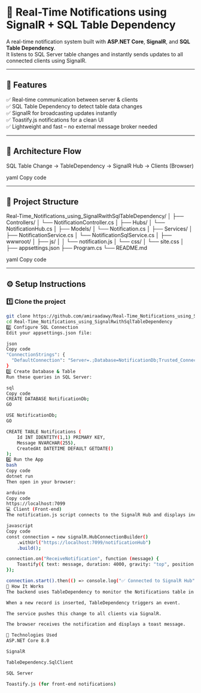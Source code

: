 # 🔔 Real-Time Notifications using SignalR + SQL Table Dependency

A real-time notification system built with **ASP.NET Core**, **SignalR**, and **SQL Table Dependency**.  
It listens to SQL Server table changes and instantly sends updates to all connected clients using SignalR.

---

## 🚀 Features
✅ Real-time communication between server & clients  
✅ SQL Table Dependency to detect table data changes  
✅ SignalR for broadcasting updates instantly  
✅ Toastify.js notifications for a clean UI  
✅ Lightweight and fast – no external message broker needed  

---

## 🧱 Architecture Flow
SQL Table Change → TableDependency → SignalR Hub → Clients (Browser)

yaml
Copy code

---

## 📁 Project Structure
Real-Time_Notifications_using_SignalRwithSqlTableDependency/
│
├── Controllers/
│ └── NotificationController.cs
│
├── Hubs/
│ └── NotificationHub.cs
│
├── Models/
│ └── Notification.cs
│
├── Services/
│ ├── NotificationService.cs
│ └── NotificationSqlService.cs
│
├── wwwroot/
│ ├── js/
│ │ └── notification.js
│ └── css/
│ └── site.css
│
├── appsettings.json
├── Program.cs
└── README.md

yaml
Copy code

---

## ⚙️ Setup Instructions

### 1️⃣ Clone the project
```bash
git clone https://github.com/amiraadawy/Real-Time_Notifications_using_SignalRwithSqlTableDependency.git
cd Real-Time_Notifications_using_SignalRwithSqlTableDependency
2️⃣ Configure SQL Connection
Edit your appsettings.json file:

json
Copy code
"ConnectionStrings": {
  "DefaultConnection": "Server=.;Database=NotificationDb;Trusted_Connection=True;TrustServerCertificate=True;"
}
3️⃣ Create Database & Table
Run these queries in SQL Server:

sql
Copy code
CREATE DATABASE NotificationDb;
GO

USE NotificationDb;
GO

CREATE TABLE Notifications (
    Id INT IDENTITY(1,1) PRIMARY KEY,
    Message NVARCHAR(255),
    CreatedAt DATETIME DEFAULT GETDATE()
);
4️⃣ Run the App
bash
Copy code
dotnet run
Then open in your browser:

arduino
Copy code
https://localhost:7099
💻 Client (Front-end)
The notification.js script connects to the SignalR Hub and displays incoming notifications using Toastify.

javascript
Copy code
const connection = new signalR.HubConnectionBuilder()
    .withUrl("https://localhost:7099/notificationHub")
    .build();

connection.on("ReceiveNotification", function (message) {
    Toastify({ text: message, duration: 4000, gravity: "top", position: "right" }).showToast();
});

connection.start().then(() => console.log("✅ Connected to SignalR Hub"));
🧠 How It Works
The backend uses TableDependency to monitor the Notifications table in SQL Server.

When a new record is inserted, TableDependency triggers an event.

The service pushes this change to all clients via SignalR.

The browser receives the notification and displays a toast message.

🧩 Technologies Used
ASP.NET Core 8.0

SignalR

TableDependency.SqlClient

SQL Server

Toastify.js (for front-end notifications)

